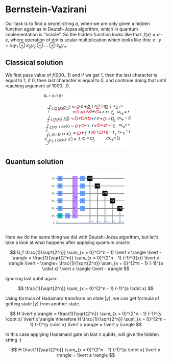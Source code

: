 # Bernstein-Vazirani
Our task is to find a secret string $a$, when we are only given a hidden function again as in Deutsh-Jozsa algorithm, which in quantum implementation is "oracle". So the hidden function looks like that: $f(x) = a \cdot x$, where operation of dot is scalar multiplication which looks like this: $x \cdot y = x_1 y_1 \oplus x_2 y_2 \oplus ... \oplus x_ny_n$.

## Classical solution

We first pass value of $f(000...1)$ and if we get 1, then the last character is equal to 1, if 0, then last character is equal to 0, and continue doing that until reaching argument of $1000...0$.
<p align="center"><img src="./image1.png" width="60%"></p>

## Quantum solution

<p align="center"><img src="./circuit1.png" width="50%"></p>

Here we do the same thing we did with Deutsh-Jozsa algorithm, but let's take a look at what happens after applying quantum oracle:

$$
U_f \frac{1}{\sqrt{2^n}} \sum_{x = 0}^{2^n - 1} \lvert x \rangle \lvert - \rangle = 
\frac{1}{\sqrt{2^n}} \sum_{x = 0}^{2^n - 1} (-1)^{f(x)} \lvert x \rangle \lvert - \rangle= 
\frac{1}{\sqrt{2^n}} \sum_{x = 0}^{2^n - 1} (-1)^{a \cdot x} \lvert x \rangle \lvert - \rangle
$$

Ignoring last qubit again:

$$
\frac{1}{\sqrt{2^n}} \sum_{x = 0}^{2^n - 1} (-1)^{a \cdot x}
$$

Using formula of Hadamard transform on state $\lvert y \rangle$, we can get formula of getting state $\lvert y \rangle$ from another state.

$$
H \lvert y \rangle = \frac{1}{\sqrt{2^n}} \sum_{x = 0}^{2^n - 1} (-1)^{y \cdot x} \lvert x \rangle \therefore H \frac{1}{\sqrt{2^n}} \sum_{x = 0}^{2^n - 1} (-1)^{y \cdot x} \lvert x \rangle = \lvert y \rangle
$$

In this case applying Hadamard gate on last n qubits, will give the hidden string :)

$$
H \frac{1}{\sqrt{2^n}} \sum_{x = 0}^{2^n - 1} (-1)^{a \cdot x} \lvert x \rangle = \lvert a \rangle
$$